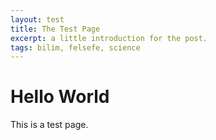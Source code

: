 ```yaml
---
layout: test
title: The Test Page
excerpt: a little introduction for the post.
tags: bilim, felsefe, science
---
```


# Hello World

This is a test page.
